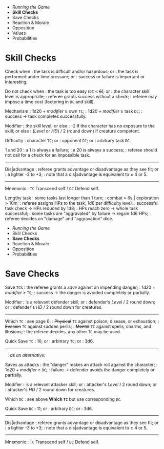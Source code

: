 
<!-- .margin.compass -->
* _Running the Game_
* **Skill Checks**
* Save Checks
* Reaction & Morale
* Opposition
* Values
* Probabilities


# Skill Checks

Check when
: the task is difficult and/or hazardous; or
: the task is performed under time pressure; or
: success or failure is important or interesting.

Do not check when
: the task is too easy (`DC` < ~~6~~); or
: the character skill level is appropriate;
: referee grants success without a check;
: referee may impose a time cost (factoring in `DC` and skill).

Mechanism
: 1d20 + _modifier_ ≥ own `TC`;
: 1d20 + _modifier_ ≥ task `DC`;
: success → task completes successfully.

Modifier
: the skill level; or else
: -2 if the character has no exposure to the skill; or else
: (_Level_ or _HD_) / 2 (round down) if creature competent.

Difficulty
: character `TC`; or
: opponent `DC`; or
: arbitrary task `DC`.

1 and 20
: a 1 is always a failure;
: a 20 is always a success;
: referee should not call for a check for an impossible task.

<hr/>

Dis|advantage
: referee grants advantage or disadvantage as they see fit; or
: a lighter -3 to +3;
: note that a dis|advantage is equivalent to ± 4 or 5.

<hr/>

Mnemonic
: `TC` Transcend self / `DC` Defend self.



<!-- .lengthy -->
Lengthy task
: some tasks last longer than 1 turn;
: combat > 6s | exploration > 10m;
: referee assigns HPs to the task; 1d8 per difficulty level;
: successful task check → HPs reduced by 1d8;
: HPs reach zero → whole task successful;
: some tasks are "aggravated" by failure → regain 1d6 HPs;
: referee decides on "damage" and "aggravation" dice.


<!-- PAGE BREAK rchecks -->


<!-- .margin.compass -->
* _Running the Game_
* Skill Checks
* **Save Checks**
* Reaction & Morale
* Opposition
* Probabilities


# Save Checks

Save `TC`s
: the referee grants a _save_ against an impending danger;
: 1d20 + _modifier_ ≥ `TC`;
: success → the danger is avoided completely or partially.

Modifier
: is a relevant defender skill; or
: defender's _Level_ / 2 round down; or
: defender's _HD_ / 2 round down for creatures.

<hr/>

Which `TC`
: see page 6;
: ~~Physical~~ `TC` against poison, disease, or exhaustion;
: ~~Evasion~~ `TC` against sudden perils;
: ~~Mental~~ `TC` against spells, charms, and illusions;
: the referee decides, any other `TC` may be used.

Quick Save `TC`
: 10; or
: arbitrary `TC`; or
: 3d6.

<hr/>

<!-- .with-preamble -->
&nbsp;
: _as an alternative:_

Saves as attacks
: the "danger" makes an attack roll against the character;
: 1d20 + _modifier_ ≥ `DC`;
: ~~failure~~ → defender avoids the danger completely or partially.

Modifier
: is a relevant attacker skill; or
: attacker's _Level_ / 2 round down; or
: attacker's _HD_ / 2 round down for creatures.

Which `DC`
: see above **Which `TC`** but use corresponding `DC`.

Quick Save `DC`
: 11; or
: arbitrary `DC`; or
: 3d6.

<hr/>

Dis|advantage
: referee grants advantage or disadvantage as they see fit; or
: a lighter -3 to +3;
: note that a dis|advantage is equivalent to ± 4 or 5.

<hr/>

Mnemonic
: `TC` Transcend self / `DC` Defend self.

